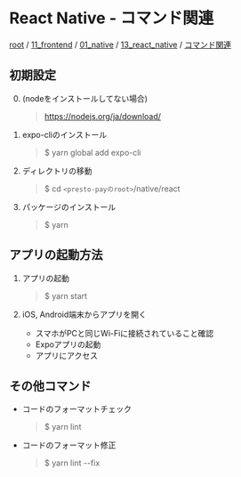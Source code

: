 # React Native - コマンド関連

[root](./../../../../README.md)
/ [11_frontend](./../../README.md)
/ [01_native](./../README.md)
/ [13_react_native](./README.md)
/ [コマンド関連](./command.md)

## 初期設定

0. (nodeをインストールしてない場合)
   > https://nodejs.org/ja/download/

1. expo-cliのインストール
   > $ yarn global add expo-cli

2. ディレクトリの移動
   > $ cd `<presto-payのroot>`/native/react

3. パッケージのインストール
   > $ yarn

## アプリの起動方法

1. アプリの起動
   > $ yarn start

2. iOS, Android端末からアプリを開く
   * スマホがPCと同じWi-Fiに接続されていること確認
   * Expoアプリの起動
   * アプリにアクセス

## その他コマンド

* コードのフォーマットチェック
  > $ yarn lint

* コードのフォーマット修正
  > $ yarn lint --fix
